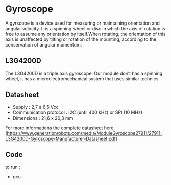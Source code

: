 # Gyroscope

A gyrscope  is a device used for measuring or maintaining orientation and angular velocity. It is a spinning wheel or disc in which the axis of rotation is free to assume any orientation by itself.When rotating, the orientation of this axis is unaffected by tilting or rotation of the mounting, according to the conservation of angular momentum. </br>


## L3G4200D

The L3G4200D is a triple axis gyroscope. Our module  don’t has a spinning wheel, it has a microelectromechanical system that uses similar technics.

## Datasheet

 - Supply : 2,7 à 6,5 Vcc
 - Communication protocol : I2C (until 400 kHz) or SPI (10 MHz)
 - Dimensions : 21,6 x 20,3 mm

 For more informations the complete datasheet here (https://www.generationrobots.com/media/ModuleGyroscope27911/27911-L3G4200D-Gyroscope-Manufacturer-Datasheet.pdf)

## Code

to run : 

- gcc 